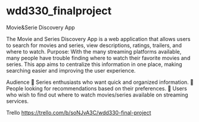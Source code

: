 # wdd330_finalproject

Movie&Serie Discovery App

The Movie and Series Discovery App is a web application that allows users to search for movies and series, view descriptions, ratings, trailers, and where to watch.
Purpose: With the many streaming platforms available, many people have trouble finding where to watch their favorite movies and series. This app aims to centralize this information in one place, making searching easier and improving the user experience.

Audience
 Series enthusiasts who want quick and organized information.
 People looking for recommendations based on their preferences.
 Users who wish to find out where to watch movies/series available on streaming services.

Trello
https://trello.com/b/soNJvA3C/wdd330-final-project
